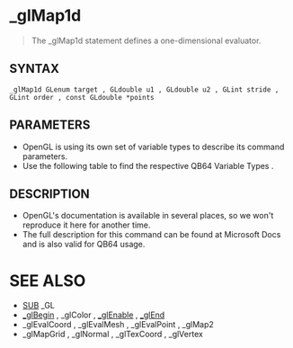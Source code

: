 # _glMap1d
> The _glMap1d statement defines a one-dimensional evaluator.

## SYNTAX
`_glMap1d GLenum target , GLdouble u1 , GLdouble u2 , GLint stride , GLint order , const GLdouble *points`

## PARAMETERS
* OpenGL is using its own set of variable types to describe its command parameters.
* Use the following table to find the respective QB64 Variable Types .


## DESCRIPTION
* OpenGL's documentation is available in several places, so we won't reproduce it here for another time.
* The full description for this command can be found at Microsoft Docs and is also valid for QB64 usage.


# SEE ALSO
* [SUB](SUB.md) _GL
* [_glBegin](_glBegin.md) , _glColor , [_glEnable](_glEnable.md) , [_glEnd](_glEnd.md)
* _glEvalCoord , _glEvalMesh , _glEvalPoint , _glMap2
* _glMapGrid , _glNormal , _glTexCoord , _glVertex

